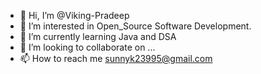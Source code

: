 - 👋 Hi, I’m @Viking-Pradeep
- 👀 I’m interested in Open_Source Software Development.
- 🌱 I’m currently learning Java and DSA
- 💞️ I’m looking to collaborate on ...
- 📫 How to reach me sunnyk23995@gmail.com

<!---
Viking-Pradeep/Viking-Pradeep is a ✨ special ✨ repository because its `README.md` (this file) appears on your GitHub profile.
You can click the Preview link to take a look at your changes.
--->
